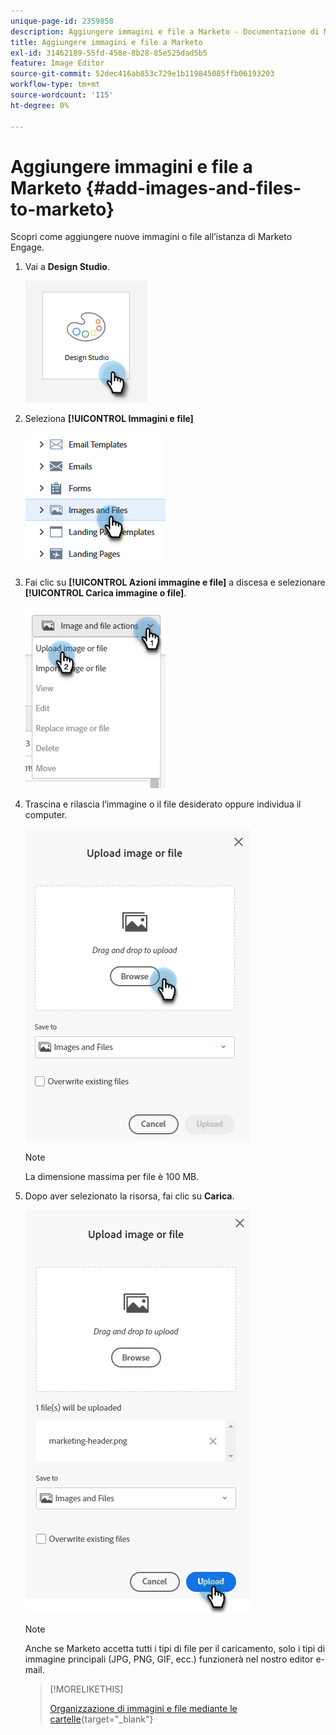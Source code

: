 ```yaml
---
unique-page-id: 2359858
description: Aggiungere immagini e file a Marketo - Documentazione di Marketo - Documentazione del prodotto
title: Aggiungere immagini e file a Marketo
exl-id: 31462189-55fd-458e-8b28-85e525dad5b5
feature: Image Editor
source-git-commit: 52dec416ab853c729e1b119845085ffb06193203
workflow-type: tm+mt
source-wordcount: '115'
ht-degree: 0%

---
```


# Aggiungere immagini e file a Marketo {#add-images-and-files-to-marketo}

Scopri come aggiungere nuove immagini o file all’istanza di Marketo Engage.

1. Vai a **Design Studio**.

   ![](assets/add-images-and-files-to-marketo-1.png)

1. Seleziona **[!UICONTROL Immagini e file]**

   ![](assets/add-images-and-files-to-marketo-2.png)

1. Fai clic su **[!UICONTROL Azioni immagine e file]** a discesa e selezionare **[!UICONTROL Carica immagine o file]**.

   ![](assets/add-images-and-files-to-marketo-3.png)

1. Trascina e rilascia l’immagine o il file desiderato oppure individua il computer.

   ![](assets/add-images-and-files-to-marketo-4.png)

   >[!NOTE]
   >
   >La dimensione massima per file è 100 MB.

1. Dopo aver selezionato la risorsa, fai clic su **Carica**.

   ![](assets/add-images-and-files-to-marketo-5.png)

   >[!NOTE]
   >
   >Anche se Marketo accetta tutti i tipi di file per il caricamento, solo i tipi di immagine principali (JPG, PNG, GIF, ecc.) funzionerà nel nostro editor e-mail.

   >[!MORELIKETHIS]
   >
   >[Organizzazione di immagini e file mediante le cartelle](/help/marketo/product-docs/demand-generation/images-and-files/organize-your-images-and-files-using-folders.md){target="_blank"}
